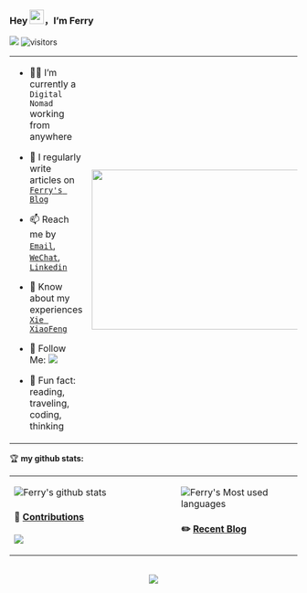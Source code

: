 ### Hey <img src="https://media.giphy.com/media/hvRJCLFzcasrR4ia7z/giphy.gif" width="25px" height="25px">，I’m Ferry

![](https://img.shields.io/badge/dynamic/json?color=2bb24c&label=Feedly%20RSS&query=%24.data.totalSubs&url=https%3A%2F%2Fapi.spencerwoo.com%2Fsubstats%2F%3Fsource%3Dfeedly%26queryKey%3Dhttps%3A%2F%2Fchegva.com%2Ffeed%2F&logo=feedly)
![visitors](https://visitor-badge.glitch.me/badge?page_id=fubostudy.fubostudy&left_color=gray&right_color=blue)



<table>
<tr>
<td width="58%">
   
- 👨‍💻 I’m currently a `Digital Nomad` working from anywhere
  
- 📝 I regularly write articles on [`Ferry's Blog`](https://ferryxie.com) 
  
- 📫 Reach me by  [`Email`](mailto:i@ferryxie.com), [`WeChat`](https://raw.githubusercontent.com/all-smile/nav/v1.0.6/static/images/qrcode_wechat02.jpg), [`Linkedin`](https://www.linkedin.cn/incareer/in/ACoAACue3tMBaqbKuWt2MLStn8UvL8OLXvWWHz0)
  
- 📄 Know about my experiences [`Xie XiaoFeng`](https://ferrypage.com/curriculum-vitae/)
  
- 👏 Follow Me: [![](https://img.shields.io/github/followers/fubostudy?label=follow%20me&style=social)](https://github.com/fubostudy/)
  
- 🎣 Fun fact: reading, traveling, coding, thinking


</td>
<td width="42%">
   
<img src="https://github.com/anzhihe/anzhihe/blob/main/.github/workflows/Le%20Petit%20Prince.gif" width="500" height="280">
   
</td>
</tr>
</table>

🏆 **my github stats:**

<table>
<tr>
<td valign="top"  width="58%">
  
  ![Ferry's github stats](https://github-readme-stats.vercel.app/api?username=fubostudy&show_icons=true&locale=en)
  
#### 🐍 [Contributions](https://raw.githubusercontent.com/anzhihe/anzhihe/main/assets/github-contribution-grid-snake.svg)

![](https://raw.githubusercontent.com/anzhihe/anzhihe/main/assets/github-contribution-grid-snake.svg)

</td>
<td valign="top"  width="42%">
  
  ![Ferry's Most used languages](https://github-readme-stats.vercel.app/api/top-langs/?username=fubostudy&layout=compact&hide_border=true&langs_count=10)

#### ✏️ [Recent Blog](https://ferryxie.com)
<!-- BLOG-POST-LIST:START -->
<!-- BLOG-POST-LIST:END -->
   
</td>
</tr>
</table>

<br/>
<div align="center">
  <a href="https://raw.githubusercontent.com/all-smile/nav/master/static/images/buymeacoffee.jpg" target="_blank" style="display: inline-block;">
    <img
        src="https://img.shields.io/badge/Donate-Buy%20Me%20A%20Coffee-orange.svg?style=flat-square"
        align="center"
    />
  </a>
</div>

